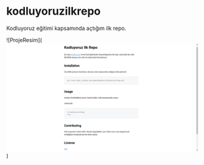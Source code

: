 # kodluyoruzilkrepo
Kodluyoruz eğitimi kapsamında açtığım ilk repo.

  
  ![ProjeResim](![Alt text](markdown.png))

  